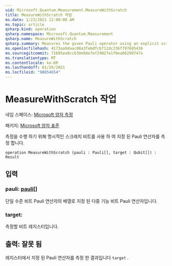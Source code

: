 ```yaml
---
uid: Microsoft.Quantum.Measurement.MeasureWithScratch
title: MeasureWithScratch 작업
ms.date: 1/23/2021 12:00:00 AM
ms.topic: article
qsharp.kind: operation
qsharp.namespace: Microsoft.Quantum.Measurement
qsharp.name: MeasureWithScratch
qsharp.summary: Measures the given Pauli operator using an explicit scratch qubit to perform the measurement.
ms.openlocfilehash: 4173aa9daac08a3febdfcbf12dc236f797685436
ms.sourcegitcommit: 71605ea9cc630e84e7ef29027e1f0ea06299747e
ms.translationtype: MT
ms.contentlocale: ko-KR
ms.lasthandoff: 01/26/2021
ms.locfileid: "98854654"
---
```

# <a name="measurewithscratch-operation"></a>MeasureWithScratch 작업

네임 스페이스: [Microsoft 양자 측정](xref:Microsoft.Quantum.Measurement)

패키지: [Microsoft 양자 표준](https://nuget.org/packages/Microsoft.Quantum.Standard)


측정을 수행 하기 위해 명시적인 스크래치 비트를 사용 하 여 지정 된 Pauli 연산자를 측정 합니다.

```qsharp
operation MeasureWithScratch (pauli : Pauli[], target : Qubit[]) : Result
```


## <a name="input"></a>입력

### <a name="pauli--pauli"></a>pauli: [pauli](xref:microsoft.quantum.lang-ref.pauli)[]

단일 수준 비트 Pauli 연산자의 배열로 지정 된 다중 기능 비트 Pauli 연산자입니다.


### <a name="target--qubit"></a>target: [](xref:microsoft.quantum.lang-ref.qubit)

측정할 비트 레지스터입니다.



## <a name="output--__invalidresult__"></a>출력: __잘못 <Result> 됨__

레지스터에서 지정 된 Pauli 연산자를 측정 한 결과입니다 `target` .